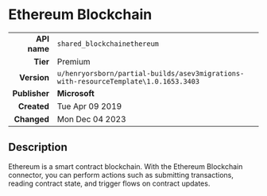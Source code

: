 # Ethereum Blockchain
| | |
|-:|-|
|**API name**|`shared_blockchainethereum`|
|**Tier**|Premium|
|**Version**|`u/henryorsborn/partial-builds/asev3migrations-with-resourceTemplate\1.0.1653.3403`|
|**Publisher**|**Microsoft**|
|**Created**|Tue Apr 09 2019|
|**Changed**|Mon Dec 04 2023|

## Description
Ethereum is a smart contract blockchain. With the Ethereum Blockchain connector, you can perform actions such as submitting transactions, reading contract state, and trigger flows on contract updates.
